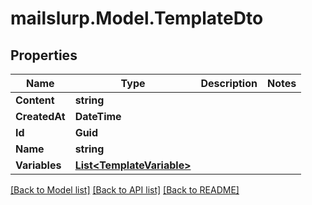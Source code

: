 
# mailslurp.Model.TemplateDto

## Properties

Name | Type | Description | Notes
------------ | ------------- | ------------- | -------------
**Content** | **string** |  | 
**CreatedAt** | **DateTime** |  | 
**Id** | **Guid** |  | 
**Name** | **string** |  | 
**Variables** | [**List&lt;TemplateVariable&gt;**](TemplateVariable.md) |  | 

[[Back to Model list]](../README.md#documentation-for-models)
[[Back to API list]](../README.md#documentation-for-api-endpoints)
[[Back to README]](../README.md)

